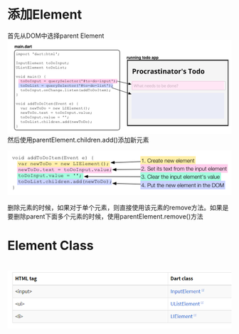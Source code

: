 # 

# 添加Element

首先从DOM中选择parent Element![](/assets/getparentElement.png)
然后使用parentElement.children.add()添加新元素

![](/assets/insertElement.png)

删除元素的时候，如果对于单个元素，则直接使用该元素的remove方法。如果是要删除parent下面多个元素的时候，使用parentElement.remove()方法


# Element Class


# ![](/assets/elementClass.png)



